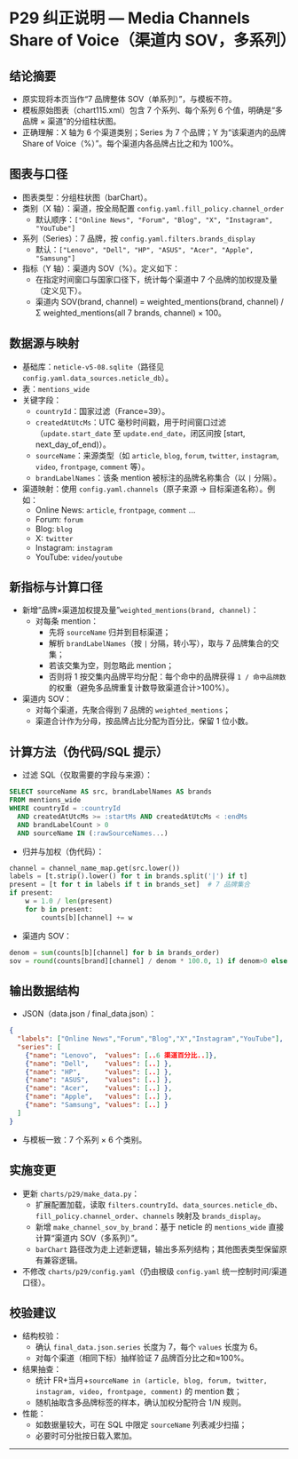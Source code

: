 # P29 纠正说明 — Media Channels Share of Voice（渠道内 SOV，多系列）

## 结论摘要
- 原实现将本页当作“7 品牌整体 SOV（单系列）”，与模板不符。
- 模板原始图表（chart115.xml）包含 7 个系列、每个系列 6 个值，明确是“多品牌 × 渠道”的分组柱状图。
- 正确理解：X 轴为 6 个渠道类别；Series 为 7 个品牌；Y 为“该渠道内的品牌 Share of Voice（%）”。每个渠道内各品牌占比之和为 100%。

## 图表与口径
- 图表类型：分组柱状图（barChart）。
- 类别（X 轴）：渠道，按全局配置 `config.yaml.fill_policy.channel_order`
  - 默认顺序：`["Online News", "Forum", "Blog", "X", "Instagram", "YouTube"]`
- 系列（Series）：7 品牌，按 `config.yaml.filters.brands_display`
  - 默认：`["Lenovo", "Dell", "HP", "ASUS", "Acer", "Apple", "Samsung"]`
- 指标（Y 轴）：渠道内 SOV（%）。定义如下：
  - 在指定时间窗口与国家口径下，统计每个渠道中 7 个品牌的加权提及量（定义见下）。
  - 渠道内 SOV(brand, channel) = weighted_mentions(brand, channel) / Σ weighted_mentions(all 7 brands, channel) × 100。

## 数据源与映射
- 基础库：`neticle-v5-08.sqlite`（路径见 `config.yaml.data_sources.neticle_db`）。
- 表：`mentions_wide`
- 关键字段：
  - `countryId`：国家过滤（France=39）。
  - `createdAtUtcMs`：UTC 毫秒时间戳，用于时间窗口过滤（`update.start_date` 至 `update.end_date`，闭区间按 [start, next_day_of_end)）。
  - `sourceName`：来源类型（如 `article`, `blog`, `forum`, `twitter`, `instagram`, `video`, `frontpage`, `comment` 等）。
  - `brandLabelNames`：该条 mention 被标注的品牌名称集合（以 `|` 分隔）。
- 渠道映射：使用 `config.yaml.channels`（原子来源 → 目标渠道名称）。例如：
  - Online News: `article`, `frontpage`, `comment` ...
  - Forum: `forum`
  - Blog: `blog`
  - X: `twitter`
  - Instagram: `instagram`
  - YouTube: `video`/`youtube`

## 新指标与计算口径
- 新增“品牌×渠道加权提及量”`weighted_mentions(brand, channel)`：
  - 对每条 mention：
    - 先将 `sourceName` 归并到目标渠道；
    - 解析 `brandLabelNames`（按 `|` 分隔，转小写），取与 7 品牌集合的交集；
    - 若该交集为空，则忽略此 mention；
    - 否则将 1 按交集内品牌平均分配：每个命中的品牌获得 `1 / 命中品牌数` 的权重（避免多品牌重复计数导致渠道合计>100%）。
- 渠道内 SOV：
  - 对每个渠道，先聚合得到 7 品牌的 `weighted_mentions`；
  - 渠道合计作为分母，按品牌占比分配为百分比，保留 1 位小数。

## 计算方法（伪代码/SQL 提示）
- 过滤 SQL（仅取需要的字段与来源）：
```sql
SELECT sourceName AS src, brandLabelNames AS brands
FROM mentions_wide
WHERE countryId = :countryId
  AND createdAtUtcMs >= :startMs AND createdAtUtcMs < :endMs
  AND brandLabelCount > 0
  AND sourceName IN (:rawSourceNames...)
```
- 归并与加权（伪代码）：
```python
channel = channel_name_map.get(src.lower())
labels = [t.strip().lower() for t in brands.split('|') if t]
present = [t for t in labels if t in brands_set]  # 7 品牌集合
if present:
    w = 1.0 / len(present)
    for b in present:
        counts[b][channel] += w
```
- 渠道内 SOV：
```python
denom = sum(counts[b][channel] for b in brands_order)
sov = round(counts[brand][channel] / denom * 100.0, 1) if denom>0 else 0.0
```

## 输出数据结构
- JSON（data.json / final_data.json）：
```json
{
  "labels": ["Online News","Forum","Blog","X","Instagram","YouTube"],
  "series": [
    {"name": "Lenovo",  "values": [..6 渠道百分比..]},
    {"name": "Dell",    "values": [..] },
    {"name": "HP",      "values": [..] },
    {"name": "ASUS",    "values": [..] },
    {"name": "Acer",    "values": [..] },
    {"name": "Apple",   "values": [..] },
    {"name": "Samsung", "values": [..] }
  ]
}
```
- 与模板一致：7 个系列 × 6 个类别。

## 实施变更
- 更新 `charts/p29/make_data.py`：
  - 扩展配置加载，读取 `filters.countryId`、`data_sources.neticle_db`、`fill_policy.channel_order`、`channels` 映射及 `brands_display`。
  - 新增 `make_channel_sov_by_brand`：基于 neticle 的 `mentions_wide` 直接计算“渠道内 SOV（多系列）”。
  - `barChart` 路径改为走上述新逻辑，输出多系列结构；其他图表类型保留原有兼容逻辑。
- 不修改 `charts/p29/config.yaml`（仍由根级 `config.yaml` 统一控制时间/渠道口径）。

## 校验建议
- 结构校验：
  - 确认 `final_data.json.series` 长度为 7，每个 `values` 长度为 6。
  - 对每个渠道（相同下标）抽样验证 7 品牌百分比之和≈100%。
- 结果抽查：
  - 统计 FR+当月+`sourceName in (article, blog, forum, twitter, instagram, video, frontpage, comment)` 的 mention 数；
  - 随机抽取含多品牌标签的样本，确认加权分配符合 1/N 规则。
- 性能：
  - 如数据量较大，可在 SQL 中限定 `sourceName` 列表减少扫描；
  - 必要时可分批按日载入累加。

---
